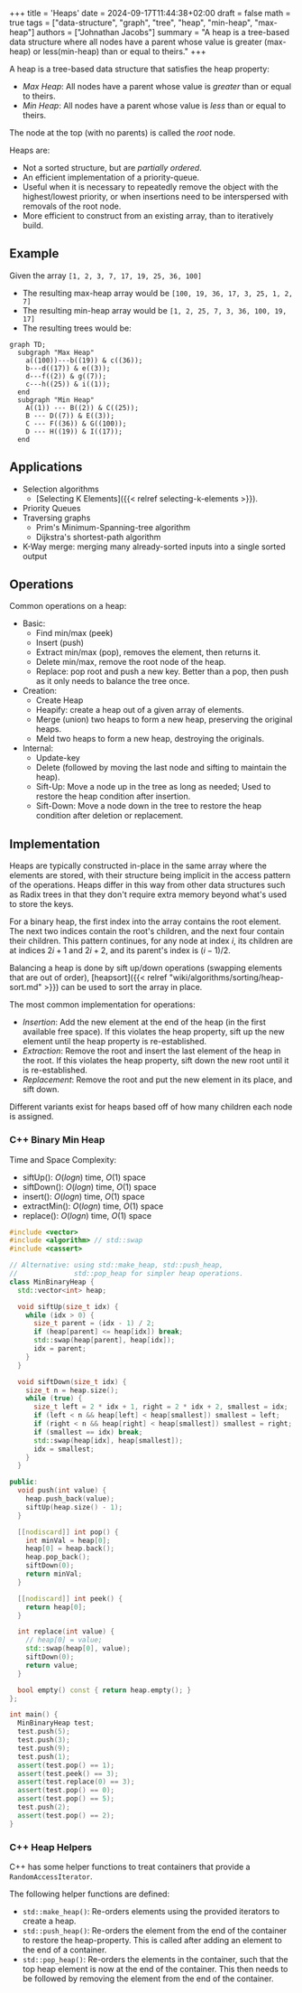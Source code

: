 +++
title = 'Heaps'
date = 2024-09-17T11:44:38+02:00
draft = false
math = true
tags = ["data-structure", "graph", "tree", "heap", "min-heap", "max-heap"]
authors = ["Johnathan Jacobs"]
summary = "A heap is a tree-based data structure where all nodes have a parent whose value is greater (max-heap) or less(min-heap) than or equal to theirs."
+++

A heap is a tree-based data structure that satisfies the heap property:

- _Max Heap_: All nodes have a parent whose value is _greater_ than or equal to theirs.
- _Min Heap_: All nodes have a parent whose value is _less_ than or equal to theirs.

The node at the top (with no parents) is called the _root_ node.

Heaps are:

- Not a sorted structure, but are _partially ordered_.
- An efficient implementation of a priority-queue.
- Useful when it is necessary to repeatedly remove the object with the
  highest/lowest priority, or when insertions need to be interspersed
  with removals of the root node.
- More efficient to construct from an existing array, than to iteratively build.

## Example

Given the array `[1, 2, 3, 7, 17, 19, 25, 36, 100]`

- The resulting max-heap array would be `[100, 19, 36, 17, 3, 25, 1, 2, 7]`
- The resulting min-heap array would be `[1, 2, 25, 7, 3, 36, 100, 19, 17]`
- The resulting trees would be:

```mermaid
graph TD;
  subgraph "Max Heap"
    a((100))---b((19)) & c((36));
    b---d((17)) & e((3));
    d---f((2)) & g((7));
    c---h((25)) & i((1));
  end
  subgraph "Min Heap"
    A((1)) --- B((2)) & C((25));
    B --- D((7)) & E((3));
    C --- F((36)) & G((100));
    D --- H((19)) & I((17));
  end
```

## Applications

- Selection algorithms
  - [Selecting K Elements]({{< relref selecting-k-elements >}}).
- Priority Queues
- Traversing graphs
  - Prim's Minimum-Spanning-tree algorithm
  - Dijkstra's shortest-path algorithm
- K-Way merge: merging many already-sorted inputs into a single sorted output

## Operations

Common operations on a heap:

- Basic:
  - Find min/max (peek)
  - Insert (push)
  - Extract min/max (pop), removes the element, then returns it.
  - Delete min/max, remove the root node of the heap.
  - Replace: pop root and push a new key. Better than a pop,
    then push as it only needs to balance the tree once.
- Creation:
  - Create Heap
  - Heapify: create a heap out of a given array of elements.
  - Merge (union) two heaps to form a new heap, preserving the original heaps.
  - Meld two heaps to form a new heap, destroying the originals.
- Internal:
  - Update-key
  - Delete (followed by moving the last node and sifting to maintain the heap).
  - Sift-Up: Move a node up in the tree as long as needed; Used to restore the heap
    condition after insertion.
  - Sift-Down: Move a node down in the tree to restore the heap condition after
    deletion or replacement.

## Implementation

Heaps are typically constructed in-place in the same array where the elements are
stored, with their structure being implicit in the access pattern of the operations.
Heaps differ in this way from other data structures such as Radix trees in that they
don't require extra memory beyond what's used to store the keys.

For a binary heap, the first index into the array contains the root element.
The next two indices contain the root's children, and the next four contain
their children. This pattern continues, for any node at index $i$, its children
are at indices $2i + 1$ and $2i + 2$, and its parent's index is $(i-1)/2$.

Balancing a heap is done by sift up/down operations (swapping elements that are out of order),
[heapsort]({{< relref "wiki/algorithms/sorting/heap-sort.md" >}})
can be used to sort the array in place.

The most common implementation for operations:

- _Insertion_: Add the new element at the end of the heap (in the first available free space).
  If this violates the heap property, sift up the new element
  until the heap property is re-established.
- _Extraction_: Remove the root and insert the last element of the heap in the root.
  If this violates the heap property, sift down the new root until it is re-established.
- _Replacement_: Remove the root and put the new element in its place, and sift down.

Different variants exist for heaps based off of how many children each node is assigned.

### C++ Binary Min Heap

Time and Space Complexity:

- siftUp(): $O(log n)$ time, $O(1)$ space
- siftDown(): $O(log n)$ time, $O(1)$ space
- insert(): $O(log n)$ time, $O(1)$ space
- extractMin(): $O(log n)$ time, $O(1)$ space
- replace(): $O(log n)$ time, $O(1)$ space

```cpp
#include <vector>
#include <algorithm> // std::swap
#include <cassert>

// Alternative: using std::make_heap, std::push_heap,
//              std::pop_heap for simpler heap operations.
class MinBinaryHeap {
  std::vector<int> heap;

  void siftUp(size_t idx) {
    while (idx > 0) {
      size_t parent = (idx - 1) / 2;
      if (heap[parent] <= heap[idx]) break;
      std::swap(heap[parent], heap[idx]);
      idx = parent;
    }
  }

  void siftDown(size_t idx) {
    size_t n = heap.size();
    while (true) {
      size_t left = 2 * idx + 1, right = 2 * idx + 2, smallest = idx;
      if (left < n && heap[left] < heap[smallest]) smallest = left;
      if (right < n && heap[right] < heap[smallest]) smallest = right;
      if (smallest == idx) break;
      std::swap(heap[idx], heap[smallest]);
      idx = smallest;
    }
  }

public:
  void push(int value) {
    heap.push_back(value);
    siftUp(heap.size() - 1);
  }

  [[nodiscard]] int pop() {
    int minVal = heap[0];
    heap[0] = heap.back();
    heap.pop_back();
    siftDown(0);
    return minVal;
  }

  [[nodiscard]] int peek() {
    return heap[0];
  }

  int replace(int value) {
    // heap[0] = value;
    std::swap(heap[0], value);
    siftDown(0);
    return value;
  }

  bool empty() const { return heap.empty(); }
};

int main() {
  MinBinaryHeap test;
  test.push(5);
  test.push(3);
  test.push(9);
  test.push(1);
  assert(test.pop() == 1);
  assert(test.peek() == 3);
  assert(test.replace(0) == 3);
  assert(test.pop() == 0);
  assert(test.pop() == 5);
  test.push(2);
  assert(test.pop() == 2);
}
```

### C++ Heap Helpers

C++ has some helper functions to treat containers that provide
a `RandomAccessIterator`.

The following helper functions are defined:

- `std::make_heap()`: Re-orders elements using the provided iterators to create
  a heap.
- `std::push_heap()`: Re-orders the element from the end of the container to
  restore the heap-property. This is called after adding an element to the end
  of a container.
- `std::pop_heap()`: Re-orders the elements in the container, such that the top
  heap element is now at the end of the container. This then needs to be followed
  by removing the element from the end of the container.
